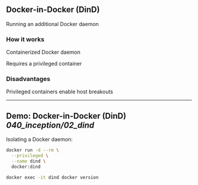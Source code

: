 ## Docker-in-Docker (DinD)

Running an additional Docker daemon

### How it works

Containerized Docker daemon

Requires a privileged container

### Disadvantages

Privileged containers enable host breakouts

---

## Demo: Docker-in-Docker (DinD) <i class="far fa-folder-open tooltip"><span class="tooltiptext tooltip-right">040_inception/02_dind</span></i>

Isolating a Docker daemon:

```bash
docker run -d --rm \
  --privileged \
  --name dind \
  docker:dind

docker exec -it dind docker version
```

